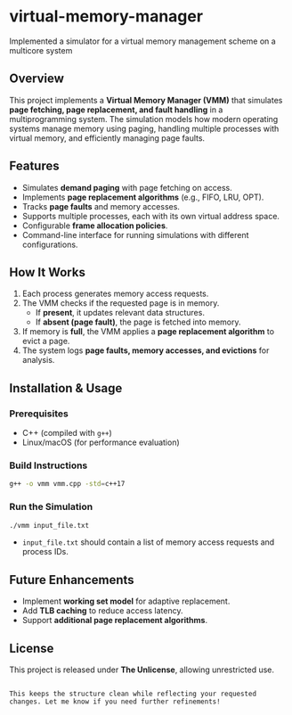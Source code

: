 # virtual-memory-manager
Implemented a simulator for a virtual memory management scheme on a multicore system

## **Overview**  
This project implements a **Virtual Memory Manager (VMM)** that simulates **page fetching, page replacement, and fault handling** in a multiprogramming system. The simulation models how modern operating systems manage memory using paging, handling multiple processes with virtual memory, and efficiently managing page faults.  

## **Features**  
- Simulates **demand paging** with page fetching on access.  
- Implements **page replacement algorithms** (e.g., FIFO, LRU, OPT).  
- Tracks **page faults** and memory accesses.  
- Supports multiple processes, each with its own virtual address space.  
- Configurable **frame allocation policies**.  
- Command-line interface for running simulations with different configurations.  

## **How It Works**  
1. Each process generates memory access requests.  
2. The VMM checks if the requested page is in memory.  
   - If **present**, it updates relevant data structures.  
   - If **absent (page fault)**, the page is fetched into memory.  
3. If memory is **full**, the VMM applies a **page replacement algorithm** to evict a page.  
4. The system logs **page faults, memory accesses, and evictions** for analysis.  

## **Installation & Usage**  
### **Prerequisites**  
- C++ (compiled with `g++`)  
- Linux/macOS (for performance evaluation)  

### **Build Instructions**  
```sh
g++ -o vmm vmm.cpp -std=c++17
```

### **Run the Simulation**  
```sh
./vmm input_file.txt
```
- `input_file.txt` should contain a list of memory access requests and process IDs.  

## **Future Enhancements**  
- Implement **working set model** for adaptive replacement.  
- Add **TLB caching** to reduce access latency.  
- Support **additional page replacement algorithms**.  

## **License**  
This project is released under **The Unlicense**, allowing unrestricted use.  
```

This keeps the structure clean while reflecting your requested changes. Let me know if you need further refinements!
